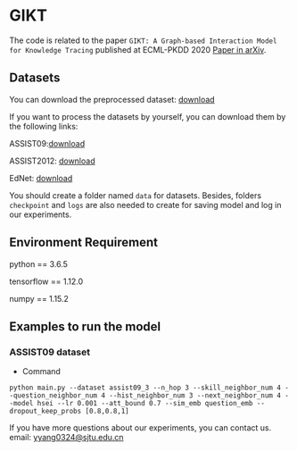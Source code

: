 # GIKT

The code is related to the paper `GIKT: A Graph-based Interaction Model for Knowledge Tracing` published at ECML-PKDD 2020 [Paper in arXiv](https://arxiv.org/abs/2009.05991).


## Datasets
You can download the preprocessed dataset: [download](https://www.dropbox.com/sh/i317xy6ys6csnbw/AAAwGTvrb-mXtymuS6JgOoWpa?dl=0)

If you want to process the datasets by yourself, you can download them by the following links:

ASSIST09:[download](https://drive.google.com/file/d/1NNXHFRxcArrU0ZJSb9BIL56vmUt5FhlE/view)

ASSIST2012: [download](https://drive.google.com/file/d/0BxCxNjHXlkkHczVDT2kyaTQyZUk/edit?usp=sharing)

EdNet: [download](https://drive.google.com/file/d/1AmGcOs5U31wIIqvthn9ARqJMrMTFTcaw/view)

You should create a folder named `data` for datasets. Besides, folders `checkpoint` and `logs` are also needed to create for saving model and log in our experiments.

## Environment Requirement

python == 3.6.5

tensorflow == 1.12.0

numpy == 1.15.2

## Examples to run the model

### ASSIST09 dataset
* Command
```
python main.py --dataset assist09_3 --n_hop 3 --skill_neighbor_num 4 --question_neighbor_num 4 --hist_neighbor_num 3 --next_neighbor_num 4 --model hsei --lr 0.001 --att_bound 0.7 --sim_emb question_emb --dropout_keep_probs [0.8,0.8,1]
```

If you have more questions about our experiments, you can contact us. 
email: yyang0324@sjtu.edu.cn
